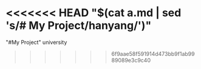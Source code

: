 <<<<<<< HEAD
"$(cat a.md | sed 's/# My Project/hanyang/')" 
=======
"#My Project"
university 
>>>>>>> 6f9aae58f591914d473bb9f1ab9989089e3c9c40
